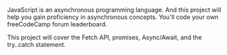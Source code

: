 JavaScript is an asynchronous programming language. And this project will help you gain proficiency in asynchronous concepts. You'll code your own freeCodeCamp forum leaderboard.

This project will cover the Fetch API, promises, Async/Await, and the try..catch statement.

